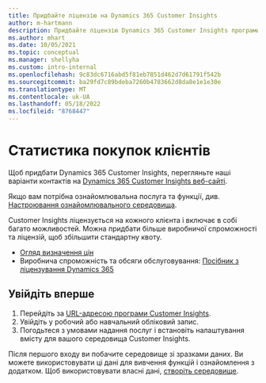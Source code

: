 ```yaml
---
title: Придбайте ліцензію на Dynamics 365 Customer Insights
author: m-hartmann
description: Придбайте ліцензію Dynamics 365 Customer Insights програми, увійдіть і ознайомтеся з програмою.
ms.author: mhart
ms.date: 10/05/2021
ms.topic: conceptual
ms.manager: shellyha
ms.custom: intro-internal
ms.openlocfilehash: 9c83dc6716abd5f81eb7851d462d7d61791f542b
ms.sourcegitcommit: ba29fd7c89bdeba7260b4783662d8da8e1e1e30e
ms.translationtype: MT
ms.contentlocale: uk-UA
ms.lasthandoff: 05/18/2022
ms.locfileid: "8768447"
---
```

# <a name="purchase-customer-insights"></a>Статистика покупок клієнтів

Щоб придбати Dynamics 365 Customer Insights, перегляньте наші варіанти контактів на [Dynamics 365 Customer Insights веб-сайті](https://dynamics.microsoft.com/ai/customer-insights/).

Якщо вам потрібна ознайомлювальна послуга та функції, див. [Настроювання ознайомлювального середовища](trial-signup.md).

Customer Insights ліцензується на кожного клієнта і включає в собі багато можливостей. Можна придбати більше виробничої спроможності та ліцензій, щоб збільшити стандартну квоту.
- [Огляд визначення цін](https://dynamics.microsoft.com/ai/customer-insights/pricing/)
- Виробнича спроможність та обсяги обслуговування: [Посібник з ліцензування Dynamics 365](https://go.microsoft.com/fwlink/?LinkId=866544)

## <a name="sign-in-for-the-first-time"></a>Увійдіть вперше

1. Перейдіть за [URL-адресою програми Customer Insights](https://home.ci.ai.dynamics.com).
1. Увійдіть у робочий або навчальний обліковий запис.
1. Погодьтеся з умовами надання послуг і встановіть налаштування вмісту для вашого середовища Customer Insights.

Після першого входу ви побачите середовище зі зразками даних. Ви можете використовувати ці дані для вивчення функцій і ознайомлення з додатком. Щоб використовувати власні дані, [створіть середовище](create-environment.md).
